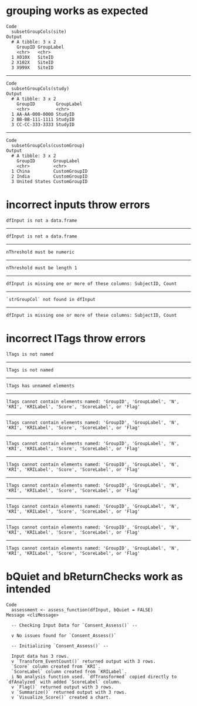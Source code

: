 # grouping works as expected

    Code
      subsetGroupCols(site)
    Output
      # A tibble: 3 x 2
        GroupID GroupLabel
        <chr>   <chr>     
      1 X010X   SiteID    
      2 X102X   SiteID    
      3 X999X   SiteID    

---

    Code
      subsetGroupCols(study)
    Output
      # A tibble: 3 x 2
        GroupID        GroupLabel
        <chr>          <chr>     
      1 AA-AA-000-0000 StudyID   
      2 BB-BB-111-1111 StudyID   
      3 CC-CC-333-3333 StudyID   

---

    Code
      subsetGroupCols(customGroup)
    Output
      # A tibble: 3 x 2
        GroupID       GroupLabel   
        <chr>         <chr>        
      1 China         CustomGroupID
      2 India         CustomGroupID
      3 United States CustomGroupID

# incorrect inputs throw errors

    dfInput is not a data.frame

---

    dfInput is not a data.frame

---

    nThreshold must be numeric

---

    nThreshold must be length 1

---

    dfInput is missing one or more of these columns: SubjectID, Count

---

    `strGroupCol` not found in dfInput

---

    dfInput is missing one or more of these columns: SubjectID, Count

# incorrect lTags throw errors

    lTags is not named

---

    lTags is not named

---

    lTags has unnamed elements

---

    lTags cannot contain elements named: 'GroupID', 'GroupLabel', 'N', 'KRI', 'KRILabel', 'Score', 'ScoreLabel', or 'Flag'

---

    lTags cannot contain elements named: 'GroupID', 'GroupLabel', 'N', 'KRI', 'KRILabel', 'Score', 'ScoreLabel', or 'Flag'

---

    lTags cannot contain elements named: 'GroupID', 'GroupLabel', 'N', 'KRI', 'KRILabel', 'Score', 'ScoreLabel', or 'Flag'

---

    lTags cannot contain elements named: 'GroupID', 'GroupLabel', 'N', 'KRI', 'KRILabel', 'Score', 'ScoreLabel', or 'Flag'

---

    lTags cannot contain elements named: 'GroupID', 'GroupLabel', 'N', 'KRI', 'KRILabel', 'Score', 'ScoreLabel', or 'Flag'

---

    lTags cannot contain elements named: 'GroupID', 'GroupLabel', 'N', 'KRI', 'KRILabel', 'Score', 'ScoreLabel', or 'Flag'

---

    lTags cannot contain elements named: 'GroupID', 'GroupLabel', 'N', 'KRI', 'KRILabel', 'Score', 'ScoreLabel', or 'Flag'

---

    lTags cannot contain elements named: 'GroupID', 'GroupLabel', 'N', 'KRI', 'KRILabel', 'Score', 'ScoreLabel', or 'Flag'

# bQuiet and bReturnChecks work as intended

    Code
      assessment <- assess_function(dfInput, bQuiet = FALSE)
    Message <cliMessage>
      
      -- Checking Input Data for `Consent_Assess()` --
      
      v No issues found for `Consent_Assess()`
      
      -- Initializing `Consent_Assess()` --
      
      Input data has 3 rows.
      v `Transform_EventCount()` returned output with 3 rows.
      `Score` column created from `KRI`.
      `ScoreLabel` column created from `KRILabel`.
      i No analysis function used. `dfTransformed` copied directly to `dfAnalyzed` with added `ScoreLabel` column.
      v `Flag()` returned output with 3 rows.
      v `Summarize()` returned output with 3 rows.
      v `Visualize_Score()` created a chart.

